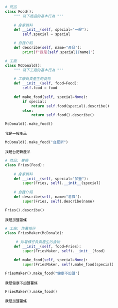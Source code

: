 ```python
# 商品
class Food():
    """ 寫下商品的基本行為 """
    
    # 身家資料
    def __init__(self, special="一般"):
        self.special = special

    # 自我介紹
    def describe(self, name="產品"):
        print(f"我是{self.special}{name}")

```


```python
# 工廠
class McDonald():
    """ 寫下工廠的基本行為 """

    # 工廠負責產生的食物
    def __init__(self, food=Food):
        self.food = food
    
    def make_food(self, special=None):
        if special:
            return self.food(special).describe()
        else:
            return self.food().describe()
```


```python
McDonald().make_food()
```

    我是一般產品



```python
McDonald().make_food("台肥新")
```

    我是台肥新產品



```python
# 商品: 薯條
class Fries(Food):
    
    # 身家資料     
    def __init__(self, special="加鹽"):
        super(Fries, self).__init__(special)
        
    # 自我介紹
    def describe(self, name="薯條"):
        super(Fries, self).describe(name)

```


```python
Fries().describe()
```

    我是加鹽薯條



```python
# 工廠: 炸薯條仔
class FriesMaker(McDonald):
    
     # 炸薯條仔負責產生的食物
    def __init__(self, food=Fries):
        super(FriesMaker, self).__init__(food)

    def make_food(self, special=None):
        super(FriesMaker, self).make_food(special)
```


```python
FriesMaker().make_food("健康不加鹽")
```

    我是健康不加鹽薯條



```python
FriesMaker().make_food()
```

    我是加鹽薯條



```python

```


```python

```
